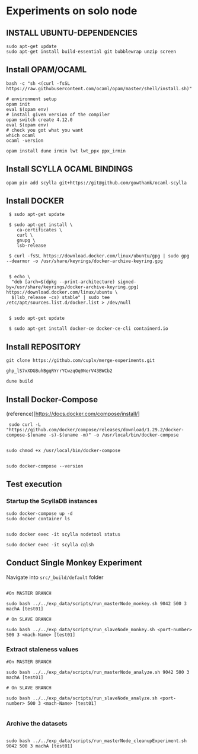# Experiments on solo node


## INSTALL UBUNTU-DEPENDENCIES
```
sudo apt-get update
sudo apt-get install build-essential git bubblewrap unzip screen

```


## Install OPAM/OCAML

```
bash -c "sh <(curl -fsSL https://raw.githubusercontent.com/ocaml/opam/master/shell/install.sh)"

# environment setup
opam init
eval $(opam env)
# install given version of the compiler
opam switch create 4.12.0
eval $(opam env)
# check you got what you want
which ocaml
ocaml -version

opam install dune irmin lwt lwt_ppx ppx_irmin

```

## Install SCYLLA OCAML BINDINGS

```
opam pin add scylla git+https://git@github.com/gowthamk/ocaml-scylla

```

## Install DOCKER

```
 $ sudo apt-get update

 $ sudo apt-get install \
    ca-certificates \
    curl \
    gnupg \
    lsb-release

 $ curl -fsSL https://download.docker.com/linux/ubuntu/gpg | sudo gpg --dearmor -o /usr/share/keyrings/docker-archive-keyring.gpg


 $ echo \
  "deb [arch=$(dpkg --print-architecture) signed-by=/usr/share/keyrings/docker-archive-keyring.gpg] https://download.docker.com/linux/ubuntu \
  $(lsb_release -cs) stable" | sudo tee /etc/apt/sources.list.d/docker.list > /dev/null


 $ sudo apt-get update

 $ sudo apt-get install docker-ce docker-ce-cli containerd.io

```




## Install REPOSITORY

```
git clone https://github.com/cuplv/merge-experiments.git

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

dune build

```

## Install Docker-Compose

(reference)[https://docs.docker.com/compose/install/]
```
 sudo curl -L "https://github.com/docker/compose/releases/download/1.29.2/docker-compose-$(uname -s)-$(uname -m)" -o /usr/local/bin/docker-compose


sudo chmod +x /usr/local/bin/docker-compose


sudo docker-compose --version
```


## Test execution

### Startup the ScyllaDB instances
```
sudo docker-compose up -d
sudo docker container ls


sudo docker exec -it scylla nodetool status

sudo docker exec -it scylla cqlsh

```

## Conduct Single Monkey Experiment

Navigate into `src/_build/default` folder
```

#On MASTER BRANCH

sudo bash ../../exp_data/scripts/run_masterNode_monkey.sh 9042 500 3 machA [test01]

# On SLAVE BRANCH

sudo bash ../../exp_data/scripts/run_slaveNode_monkey.sh <port-number> 500 3 <mach-Name> [test01]

```

### Extract staleness values

```
#On MASTER BRANCH

sudo bash ../../exp_data/scripts/run_masterNode_analyze.sh 9042 500 3 machA [test01]

# On SLAVE BRANCH

sudo bash ../../exp_data/scripts/run_slaveNode_analyze.sh <port-number> 500 3 <mach-Name> [test01]


```

### Archive the datasets

```

sudo bash ../../exp_data/scripts/run_masterNode_cleanupExperiment.sh 9042 500 3 machA [test01]


```
